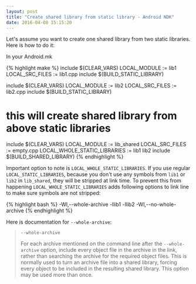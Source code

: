 ```yaml
---
layout: post
title: "Create shared library from static library - Android NDK"
date: 2016-04-08 15:15:20 
---
```


Let's assume you want to create one shared library from two static libraries. Here is how to do it:

In your Android.mk

{% highlight make %}
include $(CLEAR_VARS)
LOCAL_MODULE := lib1
LOCAL_SRC_FILES := lib1.cpp
include $(BUILD_STATIC_LIBRARY)

include $(CLEAR_VARS)
LOCAL_MODULE := lib2
LOCAL_SRC_FILES := lib2.cpp
include $(BUILD_STATIC_LIBRARY)

# this will create shared library from above static libraries
include $(CLEAR_VARS)
LOCAL_MODULE := lib_shared
LOCAL_SRC_FILES := empty.cpp
LOCAL_WHOLE_STATIC_LIBRARIES := lib1 lib2
include $(BUILD_SHARED_LIBRARY)
{% endhighlight %}

Important option to note is `LOCAL_WHOLE_STATIC_LIBRARIES`. If you use regular `LOCAL_STATIC_LIBRARIES`, because you don't use any symbols from `lib1` or `lib2` in `lib_shared`, they will be stripped at link time. To prevent this from happening `LOCAL_WHOLE_STATIC_LIBRARIES` adds following options to link line to make sure symbols are not stripped:

{% highlight bash %}
-Wl,--whole-archive -llib1 -llib2 -Wl,--no-whole-archive
{% endhighlight %}

Here is documentation for `--whole-archive`:

> `--whole-archive`
> 
> For each archive mentioned on the command line after the `--whole-archive` option, include every object file in the archive in the link, rather than searching the archive for the required object files.  This is normally used to turn an archive file into a shared library, forcing every object to be included in the resulting shared library.  This option may be used more than once.
